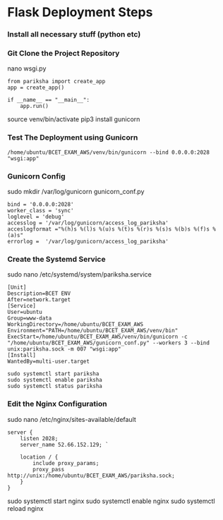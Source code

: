 # Flask Deployment Steps

### Install all necessary stuff (python etc)

### Git Clone the Project Repository

nano wsgi.py
```
from pariksha import create_app
app = create_app()

if __name__ == "__main__":
    app.run()
```

source venv/bin/activate
pip3 install gunicorn

### Test The Deployment using Gunicorn
```
/home/ubuntu/BCET_EXAM_AWS/venv/bin/gunicorn --bind 0.0.0.0:2028 "wsgi:app"
```

### Gunicorn Config
sudo mkdir /var/log/gunicorn
gunicorn_conf.py
```
bind = '0.0.0.0:2028'
worker_class = 'sync'
loglevel = 'debug'
accesslog = '/var/log/gunicorn/access_log_pariksha'
acceslogformat ="%(h)s %(l)s %(u)s %(t)s %(r)s %(s)s %(b)s %(f)s %(a)s"
errorlog =  '/var/log/gunicorn/access_log_pariksha'
```

### Create the Systemd Service
sudo nano /etc/systemd/system/pariksha.service
```
[Unit]
Description=BCET ENV
After=network.target
[Service]
User=ubuntu
Group=www-data
WorkingDirectory=/home/ubuntu/BCET_EXAM_AWS
Environment="PATH=/home/ubuntu/BCET_EXAM_AWS/venv/bin"
ExecStart=/home/ubuntu/BCET_EXAM_AWS/venv/bin/gunicorn -c "/home/ubuntu/BCET_EXAM_AWS/gunicorn_conf.py" --workers 3 --bind unix:pariksha.sock -m 007 "wsgi:app"
[Install]
WantedBy=multi-user.target
```

```
sudo systemctl start pariksha
sudo systemctl enable pariksha
sudo systemctl status pariksha
```

### Edit the Nginx Configuration
sudo nano /etc/nginx/sites-available/default
```
server { 
	listen 2028; 
	server_name 52.66.152.129; `

	location / { 
		include proxy_params;
		proxy_pass http://unix:/home/ubuntu/BCET_EXAM_AWS/pariksha.sock; 
	} 
}
```
sudo systemctl start nginx
sudo systemctl enable nginx
sudo systemctl reload nginx 